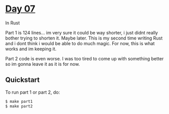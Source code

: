 # [Day 07](https://adventofcode.com/2023/day/7)
In Rust

Part 1 is 124 lines... im very sure it could be way shorter, i just didnt really bother trying to
shorten it. Maybe later. This is my second time writing Rust and i dont think i would be able to do
much magic. For now, this is what works and im keeping it.

Part 2 code is even worse. I was too tired to come up with something better so im gonna leave it as
it is for now.

## Quickstart
To run part 1 or part 2, do:
```sh
$ make part1
$ make part2
```
